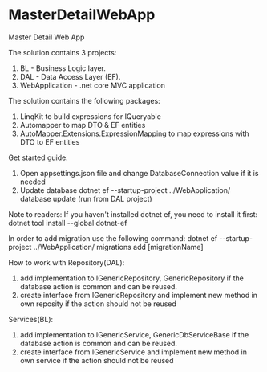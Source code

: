 # MasterDetailWebApp
Master Detail Web App

The solution contains 3 projects:
1) BL - Business Logic layer.
2) DAL - Data Access Layer (EF). 
3) WebApplication - .net core MVC application 

The solution contains the following packages:
1) LinqKit to build expressions for IQueryable<TSource>
2) Automapper to map DTO & EF entities
3) AutoMapper.Extensions.ExpressionMapping to map expressions with DTO to EF entities

Get started guide:
1) Open appsettings.json file and change DatabaseConnection value if it is needed
2) Update database dotnet ef --startup-project ../WebApplication/ database update (run from DAL project)

Note to readers: If you haven't installed dotnet ef, you need to install it first: dotnet tool install --global dotnet-ef

In order to add migration use the following command:
dotnet ef --startup-project ../WebApplication/ migrations add [migrationName]


How to work with
Repository(DAL):
1) add implementation to IGenericRepository, GenericRepository if the database action is common and can be reused.
2) create interface from IGenericRepository<T> and implement new method in own reposity if the action should not be reused

Services(BL):
1) add implementation to IGenericService, GenericDbServiceBase if the database action is common and can be reused.
2) create interface from IGenericService<T> and implement new method in own service if the action should not be reused